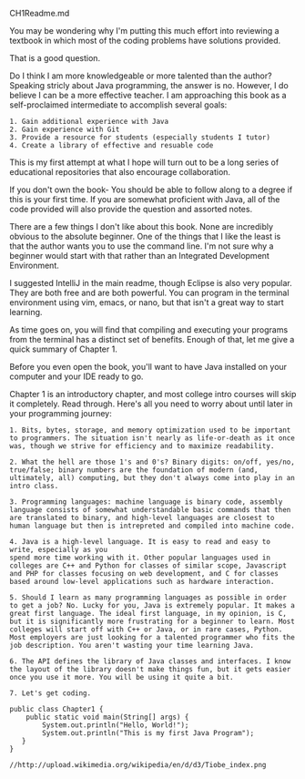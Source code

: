 CH1Readme.md

You may be wondering why I'm putting this much effort into reviewing a textbook in which most of the coding problems have solutions provided. 

That is a good question.

Do I think I am more knowledgeable or more talented than the author? Speaking stricly about Java programming, the answer is no. However, I do believe I can be a more effective teacher. I am approaching this book as a self-proclaimed intermediate to accomplish several goals:

	1. Gain additional experience with Java
	2. Gain experience with Git
	3. Provide a resource for students (especially students I tutor)
	4. Create a library of effective and resuable code

This is my first attempt at what I hope will turn out to be a long series of educational repositories that also encourage collaboration. 

If you don't own the book- You should be able to follow along to a degree if this is your first time. If you are somewhat proficient with Java, all of the code provided will also provide the question and assorted notes.

There are a few things I don't like about this book. None are incredibly obvious to the absolute beginner. One of the things that I like the least is that the author wants you to use the command line. I'm not sure why a beginner would start with that rather than an Integrated Development Environment.

I suggested IntelliJ in the main readme, though Eclipse is also very popular. They are both free and are both powerful. You can program in the terminal environment using vim, emacs, or nano, but that isn't a great way to start learning. 

As time goes on, you will find that compiling and executing your programs from the terminal has a distinct set of benefits. Enough of that, let me give a quick summary of Chapter 1.

Before you even open the book, you'll want to have Java installed on your computer and your IDE ready to go. 

Chapter 1 is an introductory chapter, and most college intro courses will skip it completely. Read through. Here's all you need to worry about until later in your programming journey:

	1. Bits, bytes, storage, and memory optimization used to be important to programmers. The situation isn't nearly as life-or-death as it once was, though we strive for efficiency and to maximize readability.

	2. What the hell are those 1's and 0's? Binary digits: on/off, yes/no, true/false; binary numbers are the foundation of modern (and, ultimately, all) computing, but they don't always come into play in an intro class.

	3. Programming languages: machine language is binary code, assembly language consists of somewhat understandable basic commands that then are translated to binary, and high-level languages are closest to human language but then is intrepreted and compiled into machine code.

	4. Java is a high-level language. It is easy to read and easy to write, especially as you 
	spend more time working with it. Other popular languages used in colleges are C++ and Python for classes of similar scope, Javascript and PHP for classes focusing on web development, and C for classes based around low-level applications such as hardware interaction.

	5. Should I learn as many programming languages as possible in order to get a job? No. Lucky for you, Java is extremely popular. It makes a great first language. The ideal first language, in my opinion, is C, but it is significantly more frustrating for a beginner to learn. Most colleges will start off with C++ or Java, or in rare cases, Python. Most employers are just looking for a talented programmer who fits the job description. You aren't wasting your time learning Java.

	6. The API defines the library of Java classes and interfaces. I know the layout of the library doesn't make things fun, but it gets easier once you use it more. You will be using it quite a bit.

	7. Let's get coding.

```
public class Chapter1 {
	public static void main(String[] args) {
		System.out.println("Hello, World!");
		System.out.println("This is my first Java Program");
   }  
}
```

	//http://upload.wikimedia.org/wikipedia/en/d/d3/Tiobe_index.png


